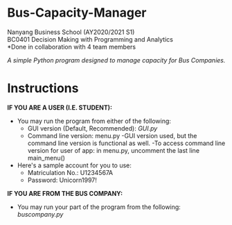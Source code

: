 # Bus-Capacity-Manager
Nanyang Business School (AY2020/2021 S1)  
BC0401 Decision Making with Programming and Analytics  
*Done in collaboration with 4 team members

*A simple Python program designed to manage capacity for Bus Companies.*
# Instructions
**IF YOU ARE A USER (I.E. STUDENT):**
- You may run the program from either of the following:
	- GUI version (Default, Recommended): *GUI.py*
	- Command line version: menu.py
-GUI version used, but the command line version is functional as well.
	-To access command line version for user of app: in menu.py, uncomment the last line main_menu()
- Here's a sample account for you to use:
	- Matriculation No.: U1234567A
	- Password: Unicorn1997!

**IF YOU ARE FROM THE BUS COMPANY:**
- You may run your part of the program from the following: *buscompany.py*
